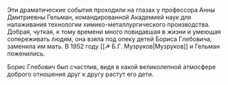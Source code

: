 Эти драматические события проходили на глазах у профессора Анны Дмитриевны Гельман, командированной Академией наук для налаживания технологии химико-металлургического производства. Добрая, чуткая, к тому времени много повидавшая в жизни и умеющая сопереживать людям, она взяла под опеку детей Бориса Глебовича, заменила им мать. В 1952 году [[☭ Б.Г. Музруков|Музруков]] и Гельман поженились.

Борис Глебович был счастлив, видя в какой великолепной атмосфере доброго отношения друг к другу растут его дети.